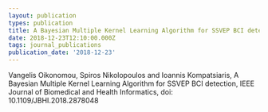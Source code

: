 ```yaml
---
layout: publication
types: publication
title: A Bayesian Multiple Kernel Learning Algorithm for SSVEP BCI detection
date: 2018-12-23T12:10:00.000Z
tags: journal_publications
publication_date: '2018-12-23'
---
```

Vangelis Oikonomou, Spiros Nikolopoulos and Ioannis Kompatsiaris, A Bayesian Multiple Kernel Learning Algorithm for SSVEP BCI detection, IEEE Journal of Biomedical and Health Informatics, doi: 10.1109/JBHI.2018.2878048
